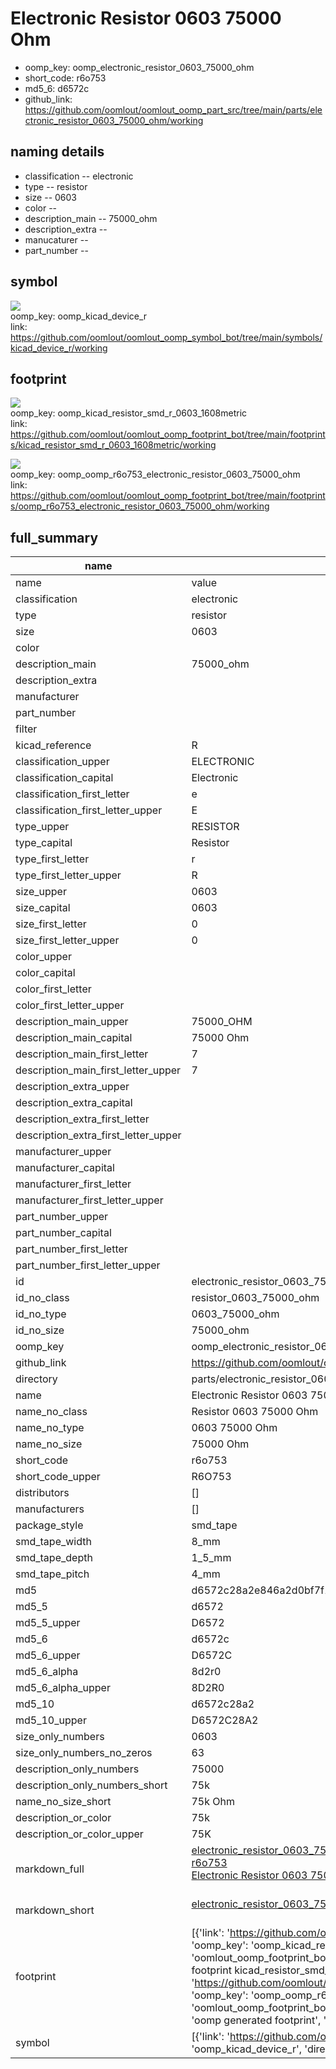 # Electronic Resistor 0603 75000 Ohm

  
* oomp_key: oomp_electronic_resistor_0603_75000_ohm 
* short_code: r6o753
* md5_6: d6572c  
* github_link: https://github.com/oomlout/oomlout_oomp_part_src/tree/main/parts/electronic_resistor_0603_75000_ohm/working  
## naming details
* classification -- electronic
* type -- resistor
* size -- 0603
* color -- 
* description_main -- 75000_ohm
* description_extra -- 
* manucaturer -- 
* part_number -- 



## symbol

![](symbol/{index}/working/working_600.png)  
oomp_key: oomp_kicad_device_r  
link: https://github.com/oomlout/oomlout_oomp_symbol_bot/tree/main/symbols/kicad_device_r/working  

## footprint

![](footprint/{index}/working/working_600.png)  
oomp_key: oomp_kicad_resistor_smd_r_0603_1608metric  
link: https://github.com/oomlout/oomlout_oomp_footprint_bot/tree/main/footprints/kicad_resistor_smd_r_0603_1608metric/working  

![](footprint/{index}/working/working_600.png)  
oomp_key: oomp_oomp_r6o753_electronic_resistor_0603_75000_ohm  
link: https://github.com/oomlout/oomlout_oomp_footprint_bot/tree/main/footprints/oomp_r6o753_electronic_resistor_0603_75000_ohm/working  

## full_summary
| name | value | 
| --- | --- | 
| name | value | 
| classification | electronic | 
| type | resistor | 
| size | 0603 | 
| color |  | 
| description_main | 75000_ohm | 
| description_extra |  | 
| manufacturer |  | 
| part_number |  | 
| filter |  | 
| kicad_reference | R | 
| classification_upper | ELECTRONIC | 
| classification_capital | Electronic | 
| classification_first_letter | e | 
| classification_first_letter_upper | E | 
| type_upper | RESISTOR | 
| type_capital | Resistor | 
| type_first_letter | r | 
| type_first_letter_upper | R | 
| size_upper | 0603 | 
| size_capital | 0603 | 
| size_first_letter | 0 | 
| size_first_letter_upper | 0 | 
| color_upper |  | 
| color_capital |  | 
| color_first_letter |  | 
| color_first_letter_upper |  | 
| description_main_upper | 75000_OHM | 
| description_main_capital | 75000 Ohm | 
| description_main_first_letter | 7 | 
| description_main_first_letter_upper | 7 | 
| description_extra_upper |  | 
| description_extra_capital |  | 
| description_extra_first_letter |  | 
| description_extra_first_letter_upper |  | 
| manufacturer_upper |  | 
| manufacturer_capital |  | 
| manufacturer_first_letter |  | 
| manufacturer_first_letter_upper |  | 
| part_number_upper |  | 
| part_number_capital |  | 
| part_number_first_letter |  | 
| part_number_first_letter_upper |  | 
| id | electronic_resistor_0603_75000_ohm | 
| id_no_class | resistor_0603_75000_ohm | 
| id_no_type | 0603_75000_ohm | 
| id_no_size | 75000_ohm | 
| oomp_key | oomp_electronic_resistor_0603_75000_ohm | 
| github_link | https://github.com/oomlout/oomlout_oomp_part_src/tree/main/parts/electronic_resistor_0603_75000_ohm/working | 
| directory | parts/electronic_resistor_0603_75000_ohm | 
| name | Electronic Resistor 0603 75000 Ohm | 
| name_no_class | Resistor 0603 75000 Ohm | 
| name_no_type | 0603 75000 Ohm | 
| name_no_size | 75000 Ohm | 
| short_code | r6o753 | 
| short_code_upper | R6O753 | 
| distributors | [] | 
| manufacturers | [] | 
| package_style | smd_tape | 
| smd_tape_width | 8_mm | 
| smd_tape_depth | 1_5_mm | 
| smd_tape_pitch | 4_mm | 
| md5 | d6572c28a2e846a2d0bf7f18edc8cb8b | 
| md5_5 | d6572 | 
| md5_5_upper | D6572 | 
| md5_6 | d6572c | 
| md5_6_upper | D6572C | 
| md5_6_alpha | 8d2r0 | 
| md5_6_alpha_upper | 8D2R0 | 
| md5_10 | d6572c28a2 | 
| md5_10_upper | D6572C28A2 | 
| size_only_numbers | 0603 | 
| size_only_numbers_no_zeros | 63 | 
| description_only_numbers | 75000 | 
| description_only_numbers_short | 75k | 
| name_no_size_short | 75k Ohm | 
| description_or_color | 75k | 
| description_or_color_upper | 75K | 
| markdown_full | [electronic_resistor_0603_75000_ohm](https://github.com/oomlout/oomlout_oomp_part_src/tree/main/parts/electronic_resistor_0603_75000_ohm/working)<br>[r6o753](https://github.com/oomlout/oomlout_oomp_part_src/tree/main/parts/electronic_resistor_0603_75000_ohm/working)<br>[Electronic Resistor 0603 75000 Ohm](https://github.com/oomlout/oomlout_oomp_part_src/tree/main/parts/electronic_resistor_0603_75000_ohm/working)<br><br> | 
| markdown_short | [electronic_resistor_0603_75000_ohm](https://github.com/oomlout/oomlout_oomp_part_src/tree/main/parts/electronic_resistor_0603_75000_ohm/working)<br><br> | 
| footprint | [{'link': 'https://github.com/oomlout/oomlout_oomp_footprint_bot/tree/main/foootprntss/kicad_resistor_smd_r_0603_1608metric', 'oomp_key': 'oomp_kicad_resistor_smd_r_0603_1608metric', 'directory': 'oomlout_oomp_footprint_bot/footprints/kicad_resistor_smd_r_0603_1608metric//working/working.kicad_mod', 'note': 'source footprint kicad_resistor_smd_r_0603_1608metric', 'index': 0}, {'link': 'https://github.com/oomlout/oomlout_oomp_footprint_bot/tree/main/foootprntss/oomp_r6o753_electronic_resistor_0603_75000_ohm', 'oomp_key': 'oomp_oomp_r6o753_electronic_resistor_0603_75000_ohm', 'directory': 'oomlout_oomp_footprint_bot/footprints/oomp_r6o753_electronic_resistor_0603_75000_ohm//working/working.kicad_mod', 'note': 'oomp generated footprint', 'index': 1}] | 
| symbol | [{'link': 'https://github.com/oomlout/oomlout_oomp_symbol_bot/tree/main/symbols/kicad_device_r', 'oomp_key': 'oomp_kicad_device_r', 'directory': 'oomlout_oomp_symbol_bot/symbols/kicad_device_r//working/working.kicad_sym', 'index': 0}] | 
